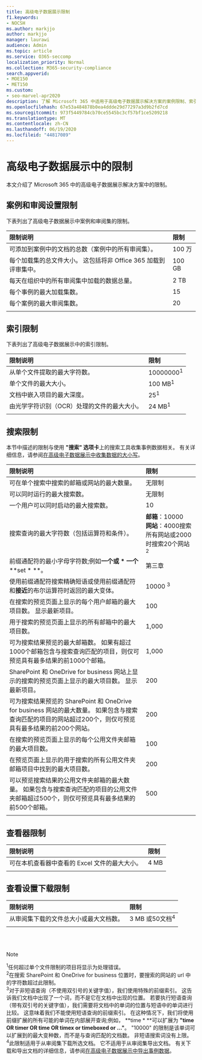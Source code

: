 ```yaml
---
title: 高级电子数据展示限制
f1.keywords:
- NOCSH
ms.author: markjjo
author: markjjo
manager: laurawi
audience: Admin
ms.topic: article
ms.service: O365-seccomp
localization_priority: Normal
ms.collection: M365-security-compliance
search.appverid:
- MOE150
- MET150
ms.custom:
- seo-marvel-apr2020
description: 了解 Microsoft 365 中适用于高级电子数据展示解决方案的案例限制、索引限制和搜索限制。
ms.openlocfilehash: 67e53a484878b0ea4ddde29d77297a3d9b2fd7cd
ms.sourcegitcommit: 973f5449784cb70ce5545bc3cf57bf1ce5209218
ms.translationtype: MT
ms.contentlocale: zh-CN
ms.lasthandoff: 06/19/2020
ms.locfileid: "44817089"
---
```

# <a name="limits-in-advanced-ediscovery"></a>高级电子数据展示中的限制

本文介绍了 Microsoft 365 中的高级电子数据展示解决方案中的限制。

## <a name="case-and-review-set-limits"></a>案例和审阅设置限制

下表列出了高级电子数据展示中案例和审阅集的限制。

|**限制说明**|**限制**|
|:-----|:-----|
|可添加到案例中的文档的总数（案例中的所有审阅集）。  <br/> |100 万  <br/> |
|每个加载集的总文件大小。 这包括将非 Office 365 加载到评审集中。  <br/> |100 GB  <br/> |
|每天在组织中的所有审阅集中加载的数据总量。<br/> |2 TB <br/> |
|每个事例的最大加载集数。  <br/> |15  <br/> |
|每个案例的最大审阅集数。  <br/> |20 <br/> |
|||

## <a name="indexing-limits"></a>索引限制

下表列出了高级电子数据展示中的索引限制。

|**限制说明**|**限制**|
  |:-----|:-----|
  |从单个文件提取的最大字符数。  <br/> |10000000<sup>1</sup> <br/> |
  |单个文件的最大大小。   <br/> |100 MB<sup>1</sup> <br/> |
  |文档中嵌入项目的最大深度。  <br/> |25<sup>1</sup> <br/> |
  |由光学字符识别（OCR）处理的文件的最大大小。  <br/> |24 MB<sup>1</sup> <br/> |  
|||

## <a name="search-limits"></a>搜索限制

本节中描述的限制与使用 **"搜索" 选项卡**上的搜索工具收集事例数据相关。 有关详细信息，请参阅[在高级电子数据展示中收集数据的大小写](collecting-data-for-ediscovery.md)。

|**限制说明**|**限制**|
|:-----|:-----|
|可在单个搜索中搜索的邮箱或网站的最大数量。  <br/> |无限制  <br/> |
|可以同时运行的最大搜索数。  <br/> |无限制  <br/> | 
|一个用户可以同时启动的最大搜索数。  <br/> |10    <br/> | 
|搜索查询的最大字符数（包括运算符和条件）。  <br/> |**邮箱**：10000<br/>**网站**：4000搜索所有网站或2000时搜索20个网站<sup>2</sup> <br/> |
|前缀通配符的最小字母字符数;例如**一个或 \* 一个** **set \* **。 <br/> |第三章  <br/> |  
|使用前缀通配符搜索精确短语或使用前缀通配符和**接近**的布尔运算符时返回的最大变体。  <br/> |10000 <sup>3</sup> <br/> |
|在搜索的预览页面上显示的每个用户邮箱的最大项目数。 显示最新项目。   <br/> |100  <br/> |
|用于搜索的预览页面上显示的所有邮箱中的最大项目数。  <br/> |1,000  <br/> |
|可为搜索结果预览的最大邮箱数。  如果有超过1000个邮箱包含与搜索查询匹配的项目，则仅可预览具有最多结果的前1000个邮箱。<br/> |1,000  <br/> |
|SharePoint 和 OneDrive for business 网站上显示的搜索的预览页面上显示的最大项目数。 显示最新项目。  <br/> |200  <br/> |
|可为搜索结果预览的 SharePoint 和 OneDrive for business 网站的最大数量。 如果包含与搜索查询匹配的项目的网站超过200个，则仅可预览具有最多结果的前200个网站。  <br/> |200  <br/> |
|在搜索的预览页面上显示的每个公用文件夹邮箱的最大项目数。  <br/> |100  <br/> |
|在预览页面上显示的用于搜索的所有公用文件夹邮箱项目中找到的最大项目数。  <br/> |200  <br/> |
|可以预览搜索结果的公用文件夹邮箱的最大数量。 如果包含与搜索查询匹配的项目的公用文件夹邮箱超过500个，则仅可预览具有最多结果的前500个邮箱。  <br/> |500  <br/> |
|||

## <a name="viewer-limits"></a>查看器限制

|**限制说明**|**限制**|
  |:-----|:-----|
  |可在本机查看器中查看的 Excel 文件的最大大小。  <br/> |4 MB  <br/> |
|||

## <a name="review-set-download-limits"></a>查看设置下载限制

|**限制说明**|**限制**|
|:-----|:-----|
|从审阅集下载的文件总大小或最大文档数。  <br/> |3 MB 或50文档<sup>4</sup>|
|||

<br/>
<br/>

> [!NOTE]
> <sup>1</sup>任何超过单个文件限制的项目将显示为处理错误。<br/>
> <sup>2</sup>在搜索 SharePoint 和 OneDrive for business 位置时，要搜索的网站的 url 中的字符数超过此限制。<br/>
> <sup>3</sup>对于非短语查询（不使用双引号的关键字值），我们使用特殊的前缀索引。 这告诉我们文档中出现了一个词，而不是它在文档中出现的位置。 若要执行短语查询（带有双引号的关键字值），我们需要将文档中的单词的位置与短语中的单词进行比较。 这意味着我们不能使用短语查询的前缀索引。 在这种情况下，我们将使用前缀扩展的所有可能的单词在内部展开查询;例如， **time \* **可以扩展为 **"time OR timer OR time OR timex or timeboxed or ..."**。 "10000" 的限制是该单词可以扩展到的最大变种数，而不是与查询匹配的文档数。 非短语搜索词没有上限。<br/>
> <sup>4</sup>此限制适用于从审阅集下载所选文档。 它不适用于从审阅集导出文档。 有关下载和导出文档的详细信息，请参阅[在高级电子数据展示中导出事例数据](exporting-data-ediscover20.md)。 <br/>

